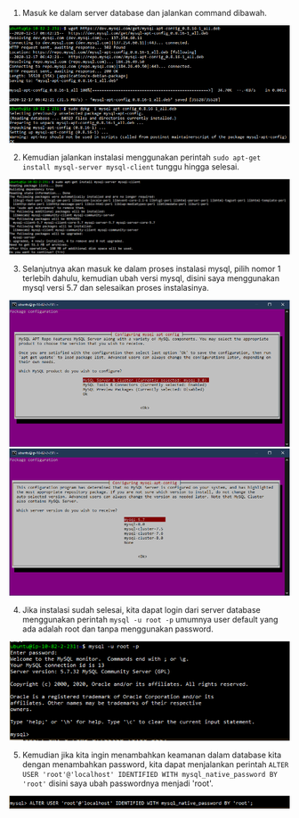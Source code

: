 1. Masuk ke dalam server database dan jalankan command dibawah.

<img src="/week2/assets/6.png">

<img src="/week2/assets/7.png">

2. Kemudian jalankan instalasi menggunakan perintah <code>sudo apt-get install mysql-server mysql-client</code> tunggu hingga selesai.

<img src="/week2/assets/8.png">

3. Selanjutnya akan masuk ke dalam proses instalasi mysql, pilih nomor 1 terlebih dahulu, kemudian ubah versi mysql, disini saya menggunakan mysql
versi 5.7 dan selesaikan proses instalasinya.

<img src="/week2/assets/9.png">

<img src="/week2/assets/10.png">

4. Jika instalasi sudah selesai, kita dapat login dari server database menggunakan perintah <code>mysql -u root -p</code> umumnya user default yang ada adalah
root dan tanpa menggunakan password.

<img src="/week2/assets/12.png">

5. Kemudian jika kita ingin menambahkan keamanan dalam database kita dengan menambahkan password, kita dapat menjalankan perintah
<code>ALTER USER 'root'@'localhost' IDENTIFIED WITH mysql_native_password BY 'root'</code> disini saya ubah passwordnya menjadi 'root'.

<img src="/week2/assets/13.png">
  
